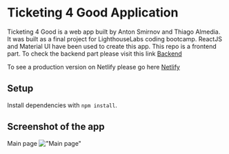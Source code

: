 # Ticketing 4 Good Application
Ticketing 4 Good is a web app built by Anton Smirnov and Thiago Almedia. It was built as a final project for LighthouseLabs coding bootcamp. ReactJS and Material UI have been used to create this app.
This repo is a frontend part. To check the backend part please visit this link [Backend](https://github.com/tbalmeida/ticketing-api/)

To see a production version on Netlify please go here [Netlify](https://ticketing4good.netlify.com/)

## Setup

Install dependencies with `npm install`.

## Screenshot of the app

Main page
!["Main page"](https://github.com/tbalmeida/ticketing-client/blob/master/img_github/Main%20page.png)

